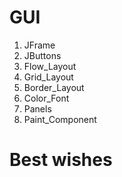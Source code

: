 # GUI
01. JFrame
02. JButtons
03. Flow_Layout
04. Grid_Layout
05. Border_Layout
06. Color_Font
07. Panels
08. Paint_Component

# Best wishes
